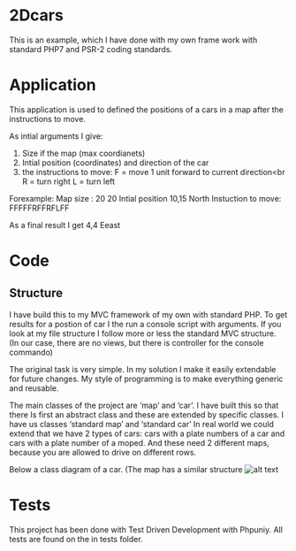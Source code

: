 # 2Dcars


This is an example, which I have done with my own frame work with standard PHP7 and PSR-2 coding standards.




Application
=======================================================================================

This application is used to defined the positions of a cars in a map after the instructions to move.

As intial arguments I give:
1) Size if the map (max coordianets)
2) Intial position (coordinates) and direction of the car 
3) the instructions to move:
   F = move 1 unit forward to current direction<br<br>
   R = turn right
   L = turn left

Forexample:
Map size :  20 20
Intial position  10,15 North
Instuction to move: FFFFFRFFRFLFF

As a final  result I get
4,4 Eeast







Code 
======================================================================================

Structure
----------
I have build this to my MVC framework of my own with standard PHP. 
To get results for a postion of car I  the  run a  console script with arguments.
If you look at my file structure I follow more or less the standard MVC structure.
(In our case, there are no views, but there is controller for the console commando)

The original task is very simple. In my solution I make it easily extendable for
future changes. My style of programming is to make everything generic and reusable.

The main classes of the project are ‘map’ and ‘car’. I have built this so that there
Is first an abstract class and these are extended by specific classes.
I have us classes ‘standard map’ and ‘standard car’ In real world we could
extend that we have 2 types of cars: cars with a plate numbers of a car and cars
with a plate number of a moped.   And these need 2 different maps, because you are
allowed to drive on different rows.


Below a class diagram of a car. (The map has a similar structure
![alt text](https://github.com/demotuulia/2Dcars/blob/master/UML.jpeg)



Tests 
======================================================================================
This project has been done with Test Driven Development with Phpuniy.
All tests are found on the in tests folder.
